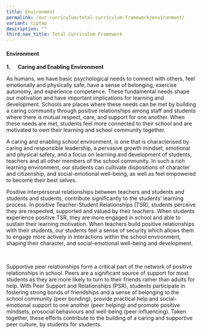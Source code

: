 ```yaml
---
title: Environment
permalink: /our-curriculum/total-curriculum-framework/environment/
variant: tiptap
description: ""
third_nav_title: Total Curriculum Framework
---
```

<h4>Environment</h4>
<p><strong>1.&nbsp;&nbsp;&nbsp;&nbsp;&nbsp; Caring and Enabling Environment</strong>
</p>
<p>As humans, we have basic psychological needs to connect with others, feel
emotionally and physically safe, have a sense of belonging, exercise autonomy,
and experience competence. These fundamental needs shape our motivation
and have important implications for learning and development. Schools are
places where these needs can be met by building a caring community through
positive relationships among staff and students where there is mutual respect,
care, and support for one another. When these needs are met, students feel
more connected to their school and are motivated to own their learning
and school community together.</p>
<p>A caring and enabling school environment, is one that is characterised
by caring and responsible leadership, a pervasive growth mindset, emotional
and physical safety, and a focus on learning and development of students,
teachers and all other members of the school community. In such a rich
learning environment, our students can cultivate dispositions of character
and citizenship, and social-emotional well-being, as well as feel empowered
to become their best selves.</p>
<p>Positive interpersonal relationships between teachers and students and
students and students, contribute significantly to the students’ learning
process. In positive Teacher-Student Relationships (TSR), students perceive
they are respected, supported and valued by their teachers. When students
experience positive TSR, they are more engaged in school and able to sustain
their learning motivation. When teachers build positive relationships with
their students, our students feel a sense of security which allows them
to engage more actively in interactions within the school environment,
shaping their character, and social-emotional well-being and development.</p>
<p>&nbsp;</p>
<p>Supportive peer relationships form a critical part of the network of positive
relationships in school. Peers are a significant source of support for
most students as they are more likely to turn to their friends rather than
adults for help. With Peer Support and Relationships (PSR), students participate
in fostering strong bonds of friendships and a sense of belonging to the
school community (peer bonding), provide practical help and social-emotional
support to one another (peer helping) and promote positive mindsets, prosocial
behaviours and well-being (peer influencing). Taken together, these efforts
contribute to the building of a caring and supportive peer culture, by
students for students.</p>